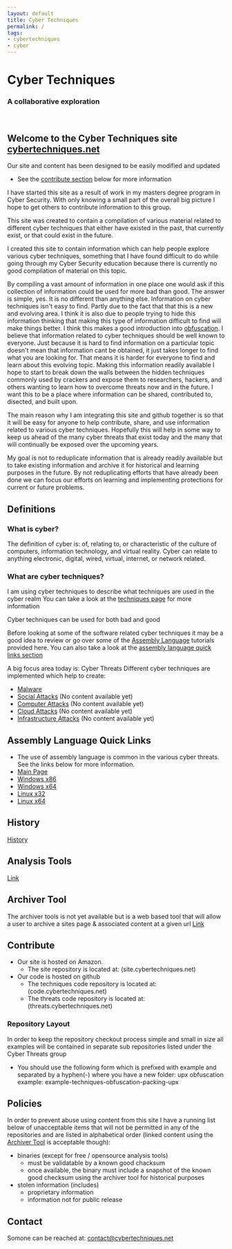 ```yaml
---
layout: default
title: Cyber Techniques
permalink: /
tags:
- cybertechniques
- cyber
---
```


# Cyber Techniques

### A collaborative exploration

<br/>

## Welcome to the Cyber Techniques site [cybertechniques.net](www.cybertechniques.net)

Our site and content has been designed to be easily modified and updated
  * See the [contribute section]() below for more information

I have started this site as a result of work in my masters degree program in Cyber Security.
With only knowing a small part of the overall big picture I hope to get others to contribute information to this group.


This site was created to contain a compilation of various material related to different cyber techniques that either have existed in the past, that currently exist, or that could exist in the future.


I created this site to contain information which can help people explore various cyber techniques, something that I have found difficult to do while going through my Cyber Security education because there is currently no good compilation of material on this topic.


By compiling a vast amount of information in one place one would ask if this collection of information could be used for more bad than good. The answer is simple, yes. It is no different than anything else. Information on cyber techniques isn't easy to find. Partly due to the fact that that this is a new and evolving area. I think it is also due to people trying to hide this information thinking that making this type of information difficult to find will make things better. I think this makes a good introduction into [obfuscation](techniques/obfuscation/). I believe that information related to cyber techniques should be well known to everyone. Just because it is hard to find information on a particular topic doesn't mean that information cant be obtained, it just takes longer to find what you are looking for. That means it is harder for everyone to find and learn about this evolving topic. Making this information readily available I hope to start to break down the walls between the hidden techniques commonly used by crackers and expose them to researchers, hackers, and others wanting to learn how to overcome threats now and in the future. I want this to be a place where information can be shared, contributed to, disected, and built upon.

The main reason why I am integrating this site and github together is so that it will be easy for anyone to help contribute, share, and use information related to various cyber techniques. Hopefully this will help in some way to keep us ahead of the many cyber threats that exist today and the many that will continually be exposed over the upcoming years.


My goal is not to reduplicate information that is already readily available but to take existing information and archive it for historical and learning purposes in the future.
By not reduplicating efforts that have already been done we can focus our efforts on learning and implementing protections for current or future problems.


## Definitions

### What is cyber?
The definition of cyber is: of, relating to, or characteristic of the culture of computers, information technology, and virtual reality.
Cyber can relate to anything electronic, digital, wired, virtual, internet, or network related.


### What are cyber techniques?
I am using cyber techniques to describe what techniques are used in the cyber realm
You can take a look at the [techniques page](techniques/) for more information

Cyber techniques can be used for both bad and good

Before looking at some of the software related cyber techniques it may be a good idea to review or go over some of the [Assembly Language](assembly/) tutorials provided here. You can also take a look at the [assembly language quick links section]()

A big focus area today is: Cyber Threats
Different cyber techniques are implemented which help to create:
  * [Malware](malware/)
  * [Social Attacks](#) \(No content available yet\)
  * [Computer Attacks](#) \(No content available yet\)
  * [Cloud Attacks](#) \(No content available yet\)
  * [Infrastructure Attacks](#) \(No content available yet\)

## Assembly Language Quick Links
  * The use of assembly language is common in the various cyber threats. See the links below for more information.
  * [Main Page](assembly/)
  * [Windows x86](assembly/windows/x86/)
  * [Windows x64](assembly/windows/x64/)
  * [Linux x32](assembly/linux/x86/)
  * [Linux x64](assembly/linux/x64/)


## History
[History](history/README.md)


## Analysis Tools
[Link](analysis_tools/README.md)

## Archiver Tool
The archiver tools is not yet available but is a web based tool that will allow a user to archive a sites page & associated content at a given url
[Link](#)

## Contribute
  * Our site is hosted on Amazon.
    * The site repository is located at: (site.cybertechniques.net)
  * Our code is hosted on github
    * The techniques code repository is located at: (code.cybertechniques.net)
    * The threats code repository is located at: (threats.cybertechniques.net)

### Repository Layout
In order to keep the repository checkout process simple and small in size all examples will be contained in separate sub repositories listed under the Cyber Threats group
  * You should use the following form which is prefixed with example and separated by a hyphen(-) where you have a new folder:
    upx obfuscation example:
    example-techniques-obfuscation-packing-upx

## Policies
In order to prevent abuse using content from this site I have a running list below of unacceptable items that will not be permitted in any of the repositories and are listed in alphabetical order (linked content using the [Archiver Tool](#) is acceptable though):
  * binaries (except for free / opensource analysis tools)
    * must be validatable by a known good chacksum
    * once available, the binary must include a snapshot of the known good checksum using the archiver tool for historical purposes
  * stolen information (includes)
    * proprietary information
    * information not for public release

## Contact
Somone can be reached at: contact@cybertechniques.net
